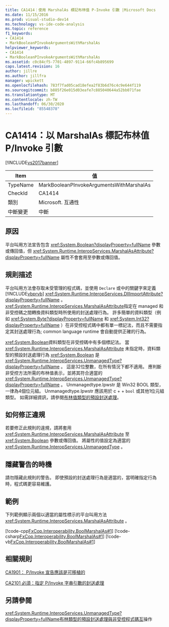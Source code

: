 ```yaml
---
title: CA1414：使用 MarshalAs 標記布林值 P-Invoke 引數 |Microsoft Docs
ms.date: 11/15/2016
ms.prod: visual-studio-dev14
ms.technology: vs-ide-code-analysis
ms.topic: reference
f1_keywords:
- CA1414
- MarkBooleanPInvokeArgumentsWithMarshalAs
helpviewer_keywords:
- CA1414
- MarkBooleanPInvokeArgumentsWithMarshalAs
ms.assetid: c0c84cf5-7701-4897-9114-66fc4b895699
caps.latest.revision: 16
author: jillre
ms.author: jillfra
manager: wpickett
ms.openlocfilehash: 783f7fad05cad18efea2f83b6d76c4c9e644f119
ms.sourcegitcommit: b885f26e015d03eafe7c885040644a52bb071fae
ms.translationtype: MT
ms.contentlocale: zh-TW
ms.lasthandoff: 06/30/2020
ms.locfileid: "85548378"
---
```

# <a name="ca1414-mark-boolean-pinvoke-arguments-with-marshalas"></a>CA1414：以 MarshalAs 標記布林值 P/Invoke 引數
[!INCLUDE[vs2017banner](../includes/vs2017banner.md)]

|Item|值|
|-|-|
|TypeName|MarkBooleanPInvokeArgumentsWithMarshalAs|
|CheckId|CA1414|
|類別|Microsoft. 互通性|
|中斷變更|中斷|

## <a name="cause"></a>原因
 平台叫用方法宣告包含 <xref:System.Boolean?displayProperty=fullName> 參數或傳回值，但 <xref:System.Runtime.InteropServices.MarshalAsAttribute?displayProperty=fullName> 屬性不會套用至參數或傳回值。

## <a name="rule-description"></a>規則描述
 平台叫用方法會存取未受管理的程式碼，並使用 `Declare` 或中的關鍵字來定義 [!INCLUDE[vbprvb](../includes/vbprvb-md.md)] <xref:System.Runtime.InteropServices.DllImportAttribute?displayProperty=fullName> 。 <xref:System.Runtime.InteropServices.MarshalAsAttribute>指定在 managed 和非受控碼之間轉換資料類型時所使用的封送處理行為。 許多簡單的資料類型（例如 <xref:System.Byte?displayProperty=fullName> 和 <xref:System.Int32?displayProperty=fullName> ）在非受控程式碼中都有單一標記法，而且不需要指定其封送處理行為; common language runtime 會自動提供正確的行為。

 <xref:System.Boolean>資料類型在非受控碼中有多個標記法。 當 <xref:System.Runtime.InteropServices.MarshalAsAttribute> 未指定時，資料類型的預設封送處理行為 <xref:System.Boolean> 是 <xref:System.Runtime.InteropServices.UnmanagedType?displayProperty=fullName> 。 這是32位整數，在所有情況下都不適用。 應判斷非受控方法所需的布林值表示，並將其符合適當的 <xref:System.Runtime.InteropServices.UnmanagedType?displayProperty=fullName> 。 Unmanagedtype.lpwstr 是 Win32 BOOL 類型，一律為4個位元組。 Unmanagedtype.lpwstr 應該用於 c + + `bool` 或其他1位元組類型。 如需詳細資訊，請參閱[布林值類型的預設封送處理](https://msdn.microsoft.com/d4c00537-70f7-4ca6-8197-bfc1ec037ff9)。

## <a name="how-to-fix-violations"></a>如何修正違規
 若要修正此規則的違規，請將套用 <xref:System.Runtime.InteropServices.MarshalAsAttribute> 至 <xref:System.Boolean> 參數或傳回值。 將屬性的值設定為適當的 <xref:System.Runtime.InteropServices.UnmanagedType> 。

## <a name="when-to-suppress-warnings"></a>隱藏警告的時機
 請勿隱藏此規則的警告。 即使預設的封送處理行為是適當的，當明確指定行為時，程式碼更容易維護。

## <a name="example"></a>範例
 下列範例顯示兩個以適當的屬性標示的平台叫用方法 <xref:System.Runtime.InteropServices.MarshalAsAttribute> 。

 [!code-cpp[FxCop.Interoperability.BoolMarshalAs#1](../snippets/cpp/VS_Snippets_CodeAnalysis/FxCop.Interoperability.BoolMarshalAs/cpp/FxCop.Interoperability.BoolMarshalAs.cpp#1)]
 [!code-csharp[FxCop.Interoperability.BoolMarshalAs#1](../snippets/csharp/VS_Snippets_CodeAnalysis/FxCop.Interoperability.BoolMarshalAs/cs/FxCop.Interoperability.BoolMarshalAs.cs#1)]
 [!code-vb[FxCop.Interoperability.BoolMarshalAs#1](../snippets/visualbasic/VS_Snippets_CodeAnalysis/FxCop.Interoperability.BoolMarshalAs/vb/FxCop.Interoperability.BoolMarshalAs.vb#1)]

## <a name="related-rules"></a>相關規則
 [CA1901： P/Invoke 宣告應該是可移植的](../code-quality/ca1901-p-invoke-declarations-should-be-portable.md)

 [CA2101 必須：指定 P/Invoke 字串引數的封送處理](../code-quality/ca2101-specify-marshaling-for-p-invoke-string-arguments.md)

## <a name="see-also"></a>另請參閱
 <xref:System.Runtime.InteropServices.UnmanagedType?displayProperty=fullName>[布林類型的預設封送處理](https://msdn.microsoft.com/d4c00537-70f7-4ca6-8197-bfc1ec037ff9)[與非受控程式碼互](https://msdn.microsoft.com/library/ccb68ce7-b0e9-4ffb-839d-03b1cd2c1258)操作

